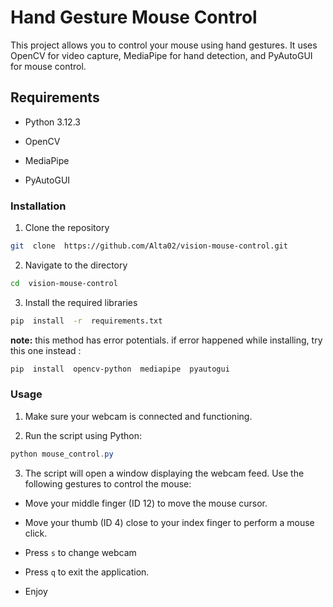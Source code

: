 
# Hand Gesture Mouse Control

  

This project allows you to control your mouse using hand gestures. It uses OpenCV for video capture, MediaPipe for hand detection, and PyAutoGUI for mouse control.

  

## Requirements

  

- Python 3.12.3

- OpenCV

- MediaPipe

- PyAutoGUI

  

### Installation

1. Clone the repository

```bash
git  clone  https://github.com/Alta02/vision-mouse-control.git
```

  

2. Navigate to the directory

```bash
cd  vision-mouse-control
```

3. Install the required libraries

```bash
pip  install  -r  requirements.txt
```

**note:** this method has error potentials. if error happened while installing, try this one instead :

```bash
pip  install  opencv-python  mediapipe  pyautogui
```

  
  

### Usage

1. Make sure your webcam is connected and functioning.

  

2. Run the script using Python:

```powershell
python mouse_control.py
```

3. The script will open a window displaying the webcam feed. Use the following gestures to control the mouse:


- Move your middle finger (ID 12) to move the mouse cursor.

- Move your thumb (ID 4) close to your index finger to perform a mouse click.

- Press `s` to change webcam

- Press `q` to exit the application.

- Enjoy